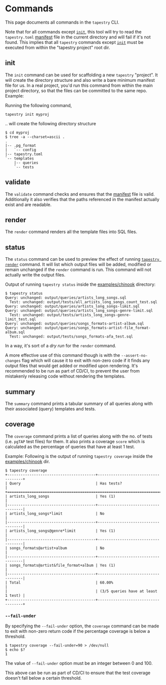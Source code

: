 # Commands

This page documents all commands in the `tapestry` CLI.

Note that for all commands except [`init`](#init), this tool will try
to read the `tapestry.toml` [manifest](manifest.md) file in the
current directory and will fail if it's not found. This implies that
all `tapestry` commands except [`init`](#init) must be executed from
within the "tapestry project" root dir.

## init

The `init` command can be used for scaffolding a new `tapestry`
"project". It will create the directory structure and also write a
bare minimum manifest file for us. In a real project, you'd run this
command from within the main project directory, so that the files can
be committed to the same repo. Example:

Running the following command,

```shell
tapestry init myproj
```

.. will create the following directory structure

```shell
$ cd myproj
$ tree -a --charset=ascii .
.
|-- .pg_format
|   `-- config
|-- tapestry.toml
`-- templates
    |-- queries
    `-- tests
```

## validate

The `validate` command checks and ensures that the
[manifest](manifest.md) file is valid. Additionally it also verifies
that the paths referenced in the manifest actually exist and are
readable.

## render

The `render` command renders all the template files into SQL files.

## status

The `status` command can be used to preview the effect of running
[`tapestry render`](#render) command. It will list which output files
will be added, modified or remain unchanged if the `render` command is
run. This command will not actually write the output files.

Output of running `tapestry status` inside the
[examples/chinook](https://github.com/naiquevin/tapestry/tree/main/examples/chinook)
directory:

```shell
$ tapestry status
Query: unchanged: output/queries/artists_long_songs.sql
  Test: unchanged: output/tests/all_artists_long_songs_count_test.sql
Query: unchanged: output/queries/artists_long_songs-limit.sql
Query: unchanged: output/queries/artists_long_songs-genre-limit.sql
  Test: unchanged: output/tests/artists_long_songs-genre-limit_test.sql
Query: unchanged: output/queries/songs_formats-artist-album.sql
Query: unchanged: output/queries/songs_formats-artist-file_format-album.sql
  Test: unchanged: output/tests/songs_formats-afa_test.sql
```

In a way, it's sort of a _dry run_ for the `render` command.

A more effective use of this command though is with the
`--assert-no-changes` flag which will cause it to exit with non-zero
code if it finds any output files that would get added or modified
upon rendering. It's recommended to be run as part of CD/CI, to
prevent the user from mistakenly releasing code without rendering the
templates.

## summary

The `summary` command prints a tabular summary of all queries along
with their associated (query) templates and tests.

## coverage

The `coverage` command prints a list of queries along with the no. of
tests (i.e. `pgTAP` test files) for them. It also prints a coverage
`score` which is calculated as the percentage of queries that have at
least 1 test.

Example: Following is the output of running `tapestry coverage` inside
the
[examples/chinook](https://github.com/naiquevin/tapestry/tree/main/examples/chinook)
dir.

```shell
$ tapestry coverage
+----------------------------------------+------------------------------------+
| Query                                  | Has tests?                         |
+=============================================================================+
| artists_long_songs                     | Yes (1)                            |
|----------------------------------------+------------------------------------|
| artists_long_songs*limit               | No                                 |
|----------------------------------------+------------------------------------|
| artists_long_songs@genre*limit         | Yes (1)                            |
|----------------------------------------+------------------------------------|
| songs_formats@artist+album             | No                                 |
|----------------------------------------+------------------------------------|
| songs_formats@artist&file_format+album | Yes (1)                            |
|----------------------------------------+------------------------------------|
| Total                                  | 60.00%                             |
|                                        | (3/5 queries have at least 1 test) |
+----------------------------------------+------------------------------------+
```

### `--fail-under`

By specifying the `--fail-under` option, the `coverage` command can be
made to exit with non-zero return code if the percentage coverage is
below a threshold.

```shell
$ tapestry coverage --fail-under=90 > /dev/null
$ echo $?
1
```

The value of `--fail-under` option must be an integer between 0 and
100.

This above can be run as part of CD/CI to ensure that the test
coverage doesn't fall below a certain threshold.
